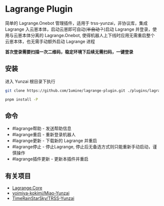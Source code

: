 # Lagrange Plugin

简单的 Lagrange.Onebot 管理插件，适用于 trss-yunzai，非协议库，集成 Lagrange 入云崽本体，启动云崽即可自动(~~半自动？~~)启动 Lagrange 并登录，使用与云崽本体分离的 Lagrange.Onebot, 使得机器人上下线时应用无需重启整个云崽本体，也无需手动额外启动 Lagrange 进程

**首次登录需要扫描一次二维码，稳定环境下后续无需扫码，一键登录**

## 安装
进入 Yunzai 根目录下执行
```sh
git clone https://github.com/1umine/lagrange-plugin.git ./plugins/lagrange-plugin/

pnpm install -P
```

## 命令

* #lagrange帮助 - 发送帮助信息
* #lagrange重启 - 重新登录机器人
* #lagrange更新 - 下载新的 Lagrange 并重启
* #lagrange停止 - 停止Lagrange, 停止后无备选方式则只能重新手动启动，谨慎操作
* #lagrange插件更新 - 更新本插件并重启

## 有关项目

* [Lagrange.Core](https://github.com/LagrangeDev/Lagrange.Core)
* [yoimiya-kokimi/Miao-Yunzai](https://github.com/yoimiya-kokomi/Miao-Yunzai)
* [TimeRainStarSky/TRSS-Yunzai](https://github.com/TimeRainStarSky/Yunzai)
